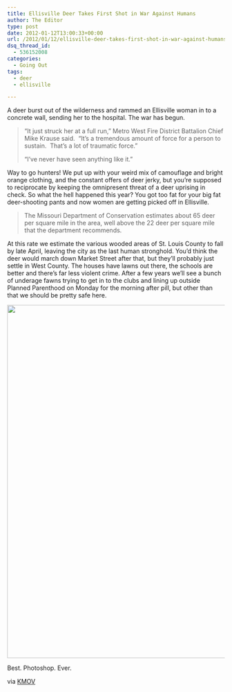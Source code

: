 ```yaml
---
title: Ellisville Deer Takes First Shot in War Against Humans
author: The Editor
type: post
date: 2012-01-12T13:00:33+00:00
url: /2012/01/12/ellisville-deer-takes-first-shot-in-war-against-humans/
dsq_thread_id:
  - 536152008
categories:
  - Going Out
tags:
  - deer
  - ellisville

---
```

A deer burst out of the wilderness and rammed an Ellisville woman in to a concrete wall, sending her to the hospital. The war has begun.

> &#8220;It just struck her at a full run,&#8221; Metro West Fire District Battalion Chief Mike Krause said.  &#8220;It&#8217;s a tremendous amount of force for a person to sustain.  That&#8217;s a lot of traumatic force.&#8221;
> 
> &#8220;I&#8217;ve never have seen anything like it.&#8221;

Way to go hunters! We put up with your weird mix of camouflage and bright orange clothing, and the constant offers of deer jerky, but you&#8217;re supposed to reciprocate by keeping the omnipresent threat of a deer uprising in check. So what the hell happened this year? You got too fat for your big fat deer-shooting pants and now women are getting picked off in Ellisville.

> The Missouri Department of Conservation estimates about 65 deer per square mile in the area, well above the 22 deer per square mile that the department recommends.

At this rate we estimate the various wooded areas of St. Louis County to fall by late April, leaving the city as the last human stronghold. You&#8217;d think the deer would march down Market Street after that, but they&#8217;ll probably just settle in West County. The houses have lawns out there, the schools are better and there&#8217;s far less violent crime. After a few years we&#8217;ll see a bunch of underage fawns trying to get in to the clubs and lining up outside Planned Parenthood on Monday for the morning after pill, but other than that we should be pretty safe here.

[<img class="aligncenter size-full wp-image-12621" title="rise_of_the_deer" src="http://media.punchingkitty.com/wordpress/2012/01/rise_of_the_deer.jpg" alt="" width="550" height="815" />][1]

Best. Photoshop. Ever.

via <a href="http://www.kmov.com/news/local/West-County-woman-recovering-after-deer-strikes-her-while-standing--137151798.html" target="_blank">KMOV</a>

 [1]: http://media.punchingkitty.com/wordpress/2012/01/rise_of_the_deer.jpg